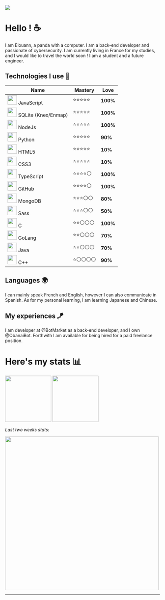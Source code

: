 <img src="https://cdn.discordapp.com/attachments/1012372287640567948/1034734723022467082/photo-1619410283995-43d9134e7656crop.jpg"/>

# Hello ! :coffee:

I am Elouann, a panda with a computer. I am a back-end developer and passionate of cybersecurity. I am currently living in France for my studies, and I would like to travel the world soon !
I am a student and a future engineer.

## Technologies I use :tea:

| Name                                                                          | Mastery     |   Love   |
| ----------------------------------------------------------------------------- | ----------  | -------- |
| <img src="https://i.imgur.com/1xUExTn.png" width="30px"/> JavaScript          | ⭐⭐⭐⭐⭐ | **100%** |
| <img src="https://i.imgur.com/QMwQBYc.png" width="30px"/> SQLite (Knex/Enmap) | ⭐⭐⭐⭐⭐ | **100%** |
| <img src="https://i.imgur.com/ERkg0DN.png" width="30px"/> NodeJs              | ⭐⭐⭐⭐⭐ | **100%** |
| <img src="https://i.imgur.com/R6DjUi7.png" width="30px"/> Python              | ⭐⭐⭐⭐⭐ | **90%**  |
| <img src="https://i.imgur.com/kXIpCEW.png" width="30px"/> HTML5               | ⭐⭐⭐⭐⭐ | **10%**  |
| <img src="https://i.imgur.com/A0GhGi4.png" width="30px"/> CSS3                | ⭐⭐⭐⭐⭐ | **10%**  |
| <img src="https://i.imgur.com/thQmc8L.png" width="30px"/> TypeScript          | ⭐⭐⭐⭐⚪ | **100%** |
| <img src="https://i.imgur.com/Hdkky0C.png" width="30px"/> GitHub              | ⭐⭐⭐⭐⚪ | **100%** |
| <img src="https://i.imgur.com/jsTyeMB.png" width="30px"/> MongoDB             | ⭐⭐⭐⚪⚪ | **80%**  |
| <img src="https://i.imgur.com/UWo9uKa.png" width="30px"/> Sass                | ⭐⭐⭐⚪⚪ | **50%**  |
| <img src="https://i.imgur.com/X48rSkK.png" width="30px"/> C                   | ⭐⭐⚪⚪⚪ | **100%** |
| <img src="https://i.imgur.com/KCPM1Og.png" width="30px"/> GoLang              | ⭐⭐⚪⚪⚪ | **70%**  |
| <img src="https://i.imgur.com/MwzkpKi.png" width="30px"/> Java                | ⭐⭐⚪⚪⚪ | **70%**  |
| <img src="https://i.imgur.com/tYUDEIn.png" width="30px"/> C++                 | ⭐⚪⚪⚪⚪ | **90%**  |

## Languages 🌍

I can mainly speak French and English, however I can also communicate in Spanish. As for my personal learning, I am learning Japanese and Chinese.

## My experiences 🪁

I am developer at @BotMarket as a back-end developer, and I own @ObanaiBot. Forthwith I am available for being hired for a paid freelance position.

# Here's my stats :bar_chart: 

<img height="150px" src="https://github-readme-stats.vercel.app/api?username=elouann-h&show_icons=true&include_all_commits=true&count_private=true&theme=light">
<img height="150px" src="https://github-readme-stats.vercel.app/api/top-langs/?username=elouann-h&langs_count=10&layout=compact&theme=light">

*Last two weeks stats:*

<img width="500px" src="https://github-readme-stats.vercel.app/api/wakatime?username=pxndxdev&theme=light">

---

<div style="text-align:center">
    <img src="https://komarev.com/ghpvc/?username=PxndxDev&style=flat-square&color=blue" alt=""/>
    <img src="https://wakatime.com/badge/user/1f18b09f-6cf2-4aa1-a256-b88b4b5616fe.svg" alt="">
</div>
